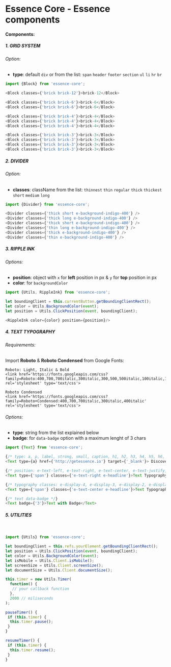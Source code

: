 # Essence Core - Essence components

#### Components:
##### 1. GRID SYSTEM

###### Option:
- **type**: default `div` or from the list: `span` `header` `footer` `section` `ul` `li` `hr` `br`

```js
import {Block} from 'essence-core';

<Block classes={'brick brick-12'}>brick-12</Block>

<Block classes={'brick brick-6'}>brick-6</Block>
<Block classes={'brick brick-6'}>brick-6</Block>

<Block classes={'brick brick-4'}>brick-4</Block>
<Block classes={'brick brick-4'}>brick-4</Block>
<Block classes={'brick brick-4'}>brick-4</Block>

<Block classes={'brick brick-3'}>brick-3</Block>
<Block classes={'brick brick-3'}>brick-3</Block>
<Block classes={'brick brick-3'}>brick-3</Block>
<Block classes={'brick brick-3'}>brick-3</Block>
```

##### 2. DIVIDER

###### Option:
- **classes**: className from the list: `thinnest` `thin` `regular` `thick` `thickest` `short` `medium` `long`

```js
import {Divider} from 'essence-core';

<Divider classes={'thick short e-background-indigo-400'} />
<Divider classes={'thick long e-background-indigo-400'} />
<Divider classes={'thick short e-background-indigo-400'} />
<Divider classes={'thin long e-background-indigo-400'} />
<Divider classes={'thick e-background-indigo-400'} />
<Divider classes={'thin e-background-indigo-400'} />
```

##### 3. RIPPLE INK

###### Options:
- **position**: object with `x` for **left** position in px & `y` for **top** position in px
- **color**: for `backgroundColor`

```js
import {Utils, RippleInk} from 'essence-core';

let boundingClient = this.currentButton.getBoundingClientRect();
let color = Utils.BackgroundColor(event);
let position = Utils.ClickPosition(event, boundingClient);

<RippleInk color={color} position={position}/>
```

##### 4. TEXT TYPOGRAPHY

###### Requirements:
Import **Roboto** & **Roboto Condensed** from Google Fonts:

```
Roboto: Light, Italic & Bold
<link href='https://fonts.googleapis.com/css?family=Roboto:400,700,700italic,300italic,300,500,500italic,100italic,100,400italic' rel='stylesheet' type='text/css'>
```

```
Roboto Condensed
<link href='https://fonts.googleapis.com/css?family=Roboto+Condensed:400,700,700italic,300italic,400italic' rel='stylesheet' type='text/css'>
```

###### Options:
- **type**: string from the list explained below
- **badge**: for `data-badge` option with a maximum lenght of 3 chars

```js
import {Text} from 'essence-core';

{/* type: a, p, label, strong, small, caption, h1, h2, h3, h4, h5, h6, sup, sub, em */}
<Text type={a} href={'http://getessence.io'} target={'_blank'}> Discover Essence <Text/>

{/* position: e-text-left, e-text-right, e-text-center, e-text-justify, e-text-uppercase, e-text-capitalize, e-text-lowercase */}
<Text type={'span'} classes={'e-text-right e-headline'}>Text Typography Example</Text>

{/* typography classes: e-display-4, e-display-3, e-display-2, e-display-1, e-headline, e-title, e-subhead, e-body2, e-body1, e-caption, e-button */}
<Text type={'span'} classes={'e-text-center e-headline'}>Text Typography Example</Text>

{/* text data-badge */}
<Text badge={'3'}>Text with Badge</Text>
```

##### 5. UTILITIES
&nbsp;
```js
import {Utils} from 'essence-core';

let boundingClient = this.refs.yourElement.getBoundingClientRect();
let position = Utils.ClickPosition(event, boundingClient);
let color = Utils.BackgroundColor(event);
let isMobile = Utils.Client.isMobile();
let screenSize = Utils.Client.screenSize();
let documentSize = Utils.Client.documentSize();

this.timer = new Utils.Timer(
  function() {
   // your callback function
  },
  2000 // miliseconds
);

pauseTimer() {
 if (this.timer) {
  this.timer.pause();
 }
}

resumeTimer() {
 if (this.timer) {
  this.timer.resume();
 }
}
```

